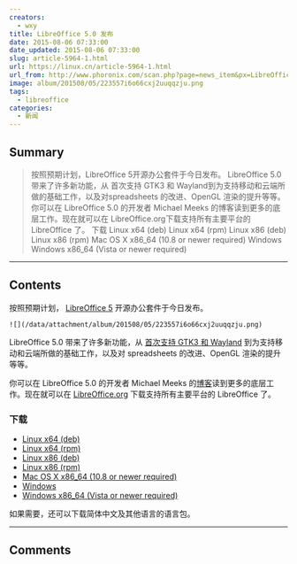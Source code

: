 ```yaml
---
creators:
  - wxy
title: LibreOffice 5.0 发布
date: 2015-08-06 07:33:00
date_updated: 2015-08-06 07:33:00
slug: article-5964-1.html
url: https://linux.cn/article-5964-1.html
url_from: http://www.phoronix.com/scan.php?page=news_item&px=LibreOffice-5.0-Released
image: album/201508/05/223557i6o66cxj2uuqqzju.png
tags:
  - libreoffice
categories:
  - 新闻
---
```


## Summary

> 按照预期计划，LibreOffice 5开源办公套件于今日发布。  LibreOffice 5.0 带来了许多新功能，从 首次支持 GTK3 和 Wayland到为支持移动和云端所做的基础工作，以及对spreadsheets 的改进、OpenGL 渲染的提升等等。 你可以在 LibreOffice 5.0 的开发者 Michael Meeks 的博客读到更多的底层工作。现在就可以在 LibreOffice.org下载支持所有主要平台的 LibreOffice 了。 下载  Linux x64 (deb) Linux x64 (rpm) Linux x86 (deb) Linux x86 (rpm) Mac OS X x86_64 (10.8 or newer required) Windows Windows x86_64 (Vista or newer required)

***

<!-- more -->

## Contents

按照预期计划， [LibreOffice 5](http://www.phoronix.com/scan.php?page=search&q=LibreOffice+5) 开源办公套件于今日发布。

`![](/data/attachment/album/201508/05/223557i6o66cxj2uuqqzju.png)`

LibreOffice 5.0 带来了许多新功能，从 [首次支持 GTK3 和 Wayland](http://www.phoronix.com/scan.php?page=news_item&px=LibreOffice-On-Wayland) 到为支持移动和云端所做的基础工作，以及对 spreadsheets 的改进、OpenGL 渲染的提升等等。

你可以在 LibreOffice 5.0 的开发者 Michael Meeks 的[博客](https://people.gnome.org/~michael/blog/2015-08-05-under-the-hood-5-0.html)读到更多的底层工作。现在就可以在 [LibreOffice.org](https://www.libreoffice.org) 下载支持所有主要平台的 LibreOffice 了。

### 下载

* [Linux x64 (deb)](https://www.libreoffice.org/download/libreoffice-fresh/?type=deb-x86_64&version=5.0&lang=zh-CN)
* [Linux x64 (rpm)](https://www.libreoffice.org/download/libreoffice-fresh/?type=rpm-x86_64&version=5.0&lang=zh-CN)
* [Linux x86 (deb)](https://www.libreoffice.org/download/libreoffice-fresh/?type=deb-x86&version=5.0&lang=zh-CN)
* [Linux x86 (rpm)](https://www.libreoffice.org/download/libreoffice-fresh/?type=rpm-x86&version=5.0&lang=zh-CN)
* [Mac OS X x86\_64 (10.8 or newer required)](https://www.libreoffice.org/download/libreoffice-fresh/?type=mac-x86_64&version=5.0&lang=zh-CN)
* [Windows](https://www.libreoffice.org/download/libreoffice-fresh/?type=win-x86&version=5.0&lang=zh-CN)
* [Windows x86\_64 (Vista or newer required)](https://www.libreoffice.org/download/libreoffice-fresh/?type=win-x86_64&version=5.0&lang=zh-CN)

如果需要，还可以下载简体中文及其他语言的语言包。

***

## Comments
